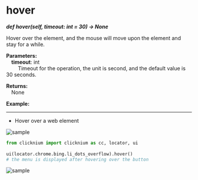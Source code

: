 # hover
***def hover(self, timeout: int = 30) -> None***  

Hover over the element, and the mouse will move upon the element and stay for a while.

**Parameters:**    
    &emsp;**timeout**: int  
        &emsp;&emsp; Timeout for the operation, the unit is second, and the default value is 30 seconds.  

**Returns:**  
    &emsp;None

**Example:**
***
- Hover over a web element  
  
![sample](../../../img/hover_sample1.png)  

```python
from clicknium import clicknium as cc, locator, ui
    
ui(locator.chrome.bing.li_dots_overflow).hover()
# the menu is displayed after hovering over the button
```
  
![sample](../../../img/hover_sample2.png) 